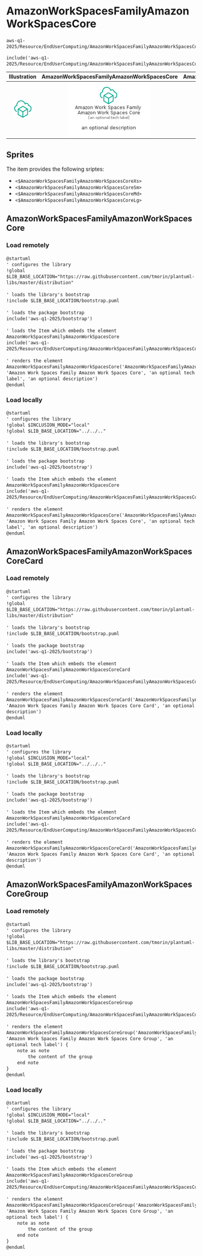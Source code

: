 # AmazonWorkSpacesFamilyAmazonWorkSpacesCore


```text
aws-q1-2025/Resource/EndUserComputing/AmazonWorkSpacesFamilyAmazonWorkSpacesCore
```

```text
include('aws-q1-2025/Resource/EndUserComputing/AmazonWorkSpacesFamilyAmazonWorkSpacesCore')
```



| Illustration | AmazonWorkSpacesFamilyAmazonWorkSpacesCore | AmazonWorkSpacesFamilyAmazonWorkSpacesCoreCard | AmazonWorkSpacesFamilyAmazonWorkSpacesCoreGroup |
| :---: | :---: | :---: | :---: |
| ![illustration for Illustration](../../../aws-q1-2025/Resource/EndUserComputing/AmazonWorkSpacesFamilyAmazonWorkSpacesCore.png) | ![illustration for AmazonWorkSpacesFamilyAmazonWorkSpacesCore](../../../aws-q1-2025/Resource/EndUserComputing/AmazonWorkSpacesFamilyAmazonWorkSpacesCore.Local.png) | ![illustration for AmazonWorkSpacesFamilyAmazonWorkSpacesCoreCard](../../../aws-q1-2025/Resource/EndUserComputing/AmazonWorkSpacesFamilyAmazonWorkSpacesCoreCard.Local.png) | ![illustration for AmazonWorkSpacesFamilyAmazonWorkSpacesCoreGroup](../../../aws-q1-2025/Resource/EndUserComputing/AmazonWorkSpacesFamilyAmazonWorkSpacesCoreGroup.Local.png) |



## Sprites
The item provides the following sriptes:

- `<$AmazonWorkSpacesFamilyAmazonWorkSpacesCoreXs>`
- `<$AmazonWorkSpacesFamilyAmazonWorkSpacesCoreSm>`
- `<$AmazonWorkSpacesFamilyAmazonWorkSpacesCoreMd>`
- `<$AmazonWorkSpacesFamilyAmazonWorkSpacesCoreLg>`





## AmazonWorkSpacesFamilyAmazonWorkSpacesCore

### Load remotely
```plantuml
@startuml
' configures the library
!global $LIB_BASE_LOCATION="https://raw.githubusercontent.com/tmorin/plantuml-libs/master/distribution"

' loads the library's bootstrap
!include $LIB_BASE_LOCATION/bootstrap.puml

' loads the package bootstrap
include('aws-q1-2025/bootstrap')

' loads the Item which embeds the element AmazonWorkSpacesFamilyAmazonWorkSpacesCore
include('aws-q1-2025/Resource/EndUserComputing/AmazonWorkSpacesFamilyAmazonWorkSpacesCore')

' renders the element
AmazonWorkSpacesFamilyAmazonWorkSpacesCore('AmazonWorkSpacesFamilyAmazonWorkSpacesCore', 'Amazon Work Spaces Family Amazon Work Spaces Core', 'an optional tech label', 'an optional description')
@enduml
```

### Load locally
```plantuml
@startuml
' configures the library
!global $INCLUSION_MODE="local"
!global $LIB_BASE_LOCATION="../../.."

' loads the library's bootstrap
!include $LIB_BASE_LOCATION/bootstrap.puml

' loads the package bootstrap
include('aws-q1-2025/bootstrap')

' loads the Item which embeds the element AmazonWorkSpacesFamilyAmazonWorkSpacesCore
include('aws-q1-2025/Resource/EndUserComputing/AmazonWorkSpacesFamilyAmazonWorkSpacesCore')

' renders the element
AmazonWorkSpacesFamilyAmazonWorkSpacesCore('AmazonWorkSpacesFamilyAmazonWorkSpacesCore', 'Amazon Work Spaces Family Amazon Work Spaces Core', 'an optional tech label', 'an optional description')
@enduml
```

## AmazonWorkSpacesFamilyAmazonWorkSpacesCoreCard

### Load remotely
```plantuml
@startuml
' configures the library
!global $LIB_BASE_LOCATION="https://raw.githubusercontent.com/tmorin/plantuml-libs/master/distribution"

' loads the library's bootstrap
!include $LIB_BASE_LOCATION/bootstrap.puml

' loads the package bootstrap
include('aws-q1-2025/bootstrap')

' loads the Item which embeds the element AmazonWorkSpacesFamilyAmazonWorkSpacesCoreCard
include('aws-q1-2025/Resource/EndUserComputing/AmazonWorkSpacesFamilyAmazonWorkSpacesCore')

' renders the element
AmazonWorkSpacesFamilyAmazonWorkSpacesCoreCard('AmazonWorkSpacesFamilyAmazonWorkSpacesCoreCard', 'Amazon Work Spaces Family Amazon Work Spaces Core Card', 'an optional description')
@enduml
```

### Load locally
```plantuml
@startuml
' configures the library
!global $INCLUSION_MODE="local"
!global $LIB_BASE_LOCATION="../../.."

' loads the library's bootstrap
!include $LIB_BASE_LOCATION/bootstrap.puml

' loads the package bootstrap
include('aws-q1-2025/bootstrap')

' loads the Item which embeds the element AmazonWorkSpacesFamilyAmazonWorkSpacesCoreCard
include('aws-q1-2025/Resource/EndUserComputing/AmazonWorkSpacesFamilyAmazonWorkSpacesCore')

' renders the element
AmazonWorkSpacesFamilyAmazonWorkSpacesCoreCard('AmazonWorkSpacesFamilyAmazonWorkSpacesCoreCard', 'Amazon Work Spaces Family Amazon Work Spaces Core Card', 'an optional description')
@enduml
```

## AmazonWorkSpacesFamilyAmazonWorkSpacesCoreGroup

### Load remotely
```plantuml
@startuml
' configures the library
!global $LIB_BASE_LOCATION="https://raw.githubusercontent.com/tmorin/plantuml-libs/master/distribution"

' loads the library's bootstrap
!include $LIB_BASE_LOCATION/bootstrap.puml

' loads the package bootstrap
include('aws-q1-2025/bootstrap')

' loads the Item which embeds the element AmazonWorkSpacesFamilyAmazonWorkSpacesCoreGroup
include('aws-q1-2025/Resource/EndUserComputing/AmazonWorkSpacesFamilyAmazonWorkSpacesCore')

' renders the element
AmazonWorkSpacesFamilyAmazonWorkSpacesCoreGroup('AmazonWorkSpacesFamilyAmazonWorkSpacesCoreGroup', 'Amazon Work Spaces Family Amazon Work Spaces Core Group', 'an optional tech label') {
    note as note
        the content of the group
    end note
}
@enduml
```

### Load locally
```plantuml
@startuml
' configures the library
!global $INCLUSION_MODE="local"
!global $LIB_BASE_LOCATION="../../.."

' loads the library's bootstrap
!include $LIB_BASE_LOCATION/bootstrap.puml

' loads the package bootstrap
include('aws-q1-2025/bootstrap')

' loads the Item which embeds the element AmazonWorkSpacesFamilyAmazonWorkSpacesCoreGroup
include('aws-q1-2025/Resource/EndUserComputing/AmazonWorkSpacesFamilyAmazonWorkSpacesCore')

' renders the element
AmazonWorkSpacesFamilyAmazonWorkSpacesCoreGroup('AmazonWorkSpacesFamilyAmazonWorkSpacesCoreGroup', 'Amazon Work Spaces Family Amazon Work Spaces Core Group', 'an optional tech label') {
    note as note
        the content of the group
    end note
}
@enduml
```

